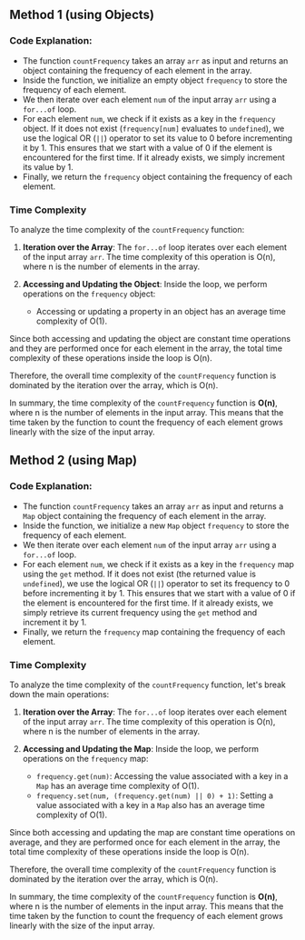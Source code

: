 ## Method 1 (using Objects)

### Code Explanation:

- The function `countFrequency` takes an array `arr` as input and returns an object containing the frequency of each element in the array.
- Inside the function, we initialize an empty object `frequency` to store the frequency of each element.
- We then iterate over each element `num` of the input array `arr` using a `for...of` loop.
- For each element `num`, we check if it exists as a key in the `frequency` object. If it does not exist (`frequency[num]` evaluates to `undefined`), we use the logical OR (`||`) operator to set its value to 0 before incrementing it by 1. This ensures that we start with a value of 0 if the element is encountered for the first time. If it already exists, we simply increment its value by 1.
- Finally, we return the `frequency` object containing the frequency of each element.

### Time Complexity

To analyze the time complexity of the `countFrequency` function:

1. **Iteration over the Array**: The `for...of` loop iterates over each element of the input array `arr`. The time complexity of this operation is O(n), where n is the number of elements in the array.

2. **Accessing and Updating the Object**: Inside the loop, we perform operations on the `frequency` object:
   - Accessing or updating a property in an object has an average time complexity of O(1).

Since both accessing and updating the object are constant time operations and they are performed once for each element in the array, the total time complexity of these operations inside the loop is O(n).

Therefore, the overall time complexity of the `countFrequency` function is dominated by the iteration over the array, which is O(n). 

In summary, the time complexity of the `countFrequency` function is **O(n)**, where n is the number of elements in the input array. This means that the time taken by the function to count the frequency of each element grows linearly with the size of the input array.


## Method 2 (using Map)

### Code Explanation:


- The function `countFrequency` takes an array `arr` as input and returns a `Map` object containing the frequency of each element in the array.
- Inside the function, we initialize a new `Map` object `frequency` to store the frequency of each element.
- We then iterate over each element `num` of the input array `arr` using a `for...of` loop.
- For each element `num`, we check if it exists as a key in the `frequency` map using the `get` method. If it does not exist (the returned value is `undefined`), we use the logical OR (`||`) operator to set its frequency to 0 before incrementing it by 1. This ensures that we start with a value of 0 if the element is encountered for the first time. If it already exists, we simply retrieve its current frequency using the `get` method and increment it by 1.
- Finally, we return the `frequency` map containing the frequency of each element.

### Time Complexity

To analyze the time complexity of the `countFrequency` function, let's break down the main operations:

1. **Iteration over the Array**: The `for...of` loop iterates over each element of the input array `arr`. The time complexity of this operation is O(n), where n is the number of elements in the array.

2. **Accessing and Updating the Map**: Inside the loop, we perform operations on the `frequency` map:
   - `frequency.get(num)`: Accessing the value associated with a key in a `Map` has an average time complexity of O(1).
   - `frequency.set(num, (frequency.get(num) || 0) + 1)`: Setting a value associated with a key in a `Map` also has an average time complexity of O(1).

Since both accessing and updating the map are constant time operations on average, and they are performed once for each element in the array, the total time complexity of these operations inside the loop is O(n).

Therefore, the overall time complexity of the `countFrequency` function is dominated by the iteration over the array, which is O(n). 

In summary, the time complexity of the `countFrequency` function is **O(n)**, where n is the number of elements in the input array. This means that the time taken by the function to count the frequency of each element grows linearly with the size of the input array.
